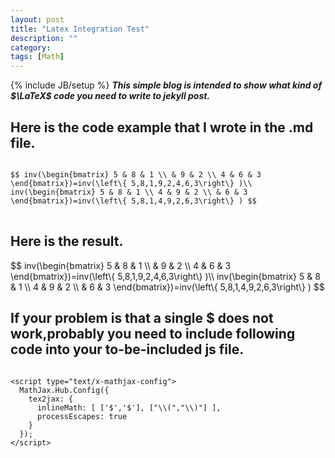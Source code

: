 ```yaml
---
layout: post
title: "Latex Integration Test"
description: ""
category: 
tags: [Math]
---
```

{% include JB/setup %}
***This simple blog is intended to show what kind of $\LaTeX$ code you need to write to jekyll post.*** 

## Here is the code example that I wrote in the .md file.

<pre>
<code>
$$ inv(\begin{bmatrix} 5 &amp; 8 &amp; 1 \\ &amp; 9 &amp; 2 \\ 4 &amp; 6 &amp; 3 \end{bmatrix})=inv(\left\{ 5,8,1,9,2,4,6,3\right\} )\\ inv(\begin{bmatrix} 5 &amp; 8 &amp; 1 \\ 4 &amp; 9 &amp; 2 \\ &amp; 6 &amp; 3 \end{bmatrix})=inv(\left\{ 5,8,1,4,9,2,6,3\right\} ) $$
</code>
</pre>

## Here is the result.
<p>$$ inv(\begin{bmatrix} 5 &amp; 8 &amp; 1 \\ &amp; 9 &amp; 2 \\ 4 &amp; 6 &amp; 3 \end{bmatrix})=inv(\left\{ 5,8,1,9,2,4,6,3\right\} )\\ inv(\begin{bmatrix} 5 &amp; 8 &amp; 1 \\ 4 &amp; 9 &amp; 2 \\ &amp; 6 &amp; 3 \end{bmatrix})=inv(\left\{ 5,8,1,4,9,2,6,3\right\} ) $$</p>

## If your problem is that a single $ does not work,probably you need to include following code into your to-be-included js file.
<pre>
<code>
&lt;script type="text/x-mathjax-config"&gt;
  MathJax.Hub.Config({
    tex2jax: {
      inlineMath: [ ['$','$'], ["\\(","\\)"] ],
      processEscapes: true
    }
  });
&lt;/script&gt;
</code>
</pre>
